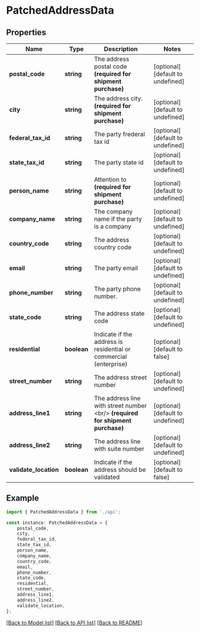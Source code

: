# PatchedAddressData


## Properties

Name | Type | Description | Notes
------------ | ------------- | ------------- | -------------
**postal_code** | **string** | The address postal code         **(required for shipment purchase)**          | [optional] [default to undefined]
**city** | **string** | The address city.         **(required for shipment purchase)**          | [optional] [default to undefined]
**federal_tax_id** | **string** | The party frederal tax id | [optional] [default to undefined]
**state_tax_id** | **string** | The party state id | [optional] [default to undefined]
**person_name** | **string** | Attention to         **(required for shipment purchase)**          | [optional] [default to undefined]
**company_name** | **string** | The company name if the party is a company | [optional] [default to undefined]
**country_code** | **string** | The address country code | [optional] [default to undefined]
**email** | **string** | The party email | [optional] [default to undefined]
**phone_number** | **string** | The party phone number. | [optional] [default to undefined]
**state_code** | **string** | The address state code | [optional] [default to undefined]
**residential** | **boolean** | Indicate if the address is residential or commercial (enterprise) | [optional] [default to false]
**street_number** | **string** | The address street number | [optional] [default to undefined]
**address_line1** | **string** | The address line with street number &lt;br/&gt;         **(required for shipment purchase)**          | [optional] [default to undefined]
**address_line2** | **string** | The address line with suite number | [optional] [default to undefined]
**validate_location** | **boolean** | Indicate if the address should be validated | [optional] [default to false]

## Example

```typescript
import { PatchedAddressData } from './api';

const instance: PatchedAddressData = {
    postal_code,
    city,
    federal_tax_id,
    state_tax_id,
    person_name,
    company_name,
    country_code,
    email,
    phone_number,
    state_code,
    residential,
    street_number,
    address_line1,
    address_line2,
    validate_location,
};
```

[[Back to Model list]](../README.md#documentation-for-models) [[Back to API list]](../README.md#documentation-for-api-endpoints) [[Back to README]](../README.md)
